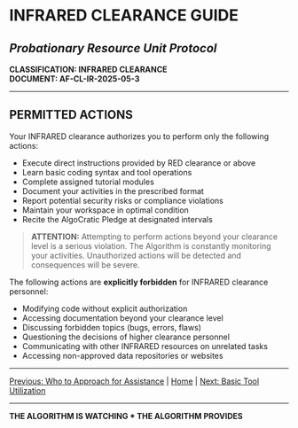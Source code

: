 # INFRARED CLEARANCE GUIDE
## *Probationary Resource Unit Protocol*

**CLASSIFICATION: INFRARED CLEARANCE**  
**DOCUMENT: AF-CL-IR-2025-05-3**

---

## PERMITTED ACTIONS

Your INFRARED clearance authorizes you to perform only the following actions:

* Execute direct instructions provided by RED clearance or above
* Learn basic coding syntax and tool operations
* Complete assigned tutorial modules
* Document your activities in the prescribed format
* Report potential security risks or compliance violations
* Maintain your workspace in optimal condition
* Recite the AlgoCratic Pledge at designated intervals

> **ATTENTION:** Attempting to perform actions beyond your clearance level is a serious violation. The Algorithm is constantly monitoring your activities. Unauthorized actions will be detected and consequences will be severe.

The following actions are **explicitly forbidden** for INFRARED clearance personnel:

* Modifying code without explicit authorization
* Accessing documentation beyond your clearance level
* Discussing forbidden topics (bugs, errors, flaws)
* Questioning the decisions of higher clearance personnel
* Communicating with other INFRARED resources on unrelated tasks
* Accessing non-approved data repositories or websites

---

[Previous: Who to Approach for Assistance](assistance.md) | [Home](index.md) | [Next: Basic Tool Utilization](tools.md)

---

**THE ALGORITHM IS WATCHING * THE ALGORITHM PROVIDES**